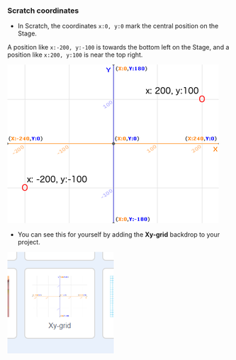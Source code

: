 ### Scratch coordinates

+ In Scratch, the coordinates `x:0, y:0` mark the central position on the Stage.

A position like `x:-200, y:-100` is towards the bottom left on the Stage, and a position like `x:200, y:100` is near the top right.

![Stage coordinates](images/coordinates-stage.png)

+ You can see this for yourself by adding the **Xy-grid** backdrop to your project.

![Stage coordinates](images/coordinates-backdrop.png)